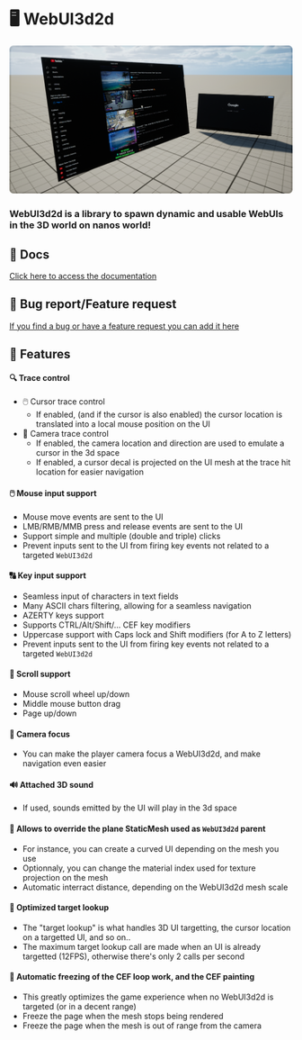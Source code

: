 # 🖥️ WebUI3d2d

![](https://github.com/Timmy-the-nobody/WebUI3d2d/blob/main/.api/media/background.png)

### WebUI3d2d is a library to spawn dynamic and usable WebUIs in the 3D world on nanos world!

## 📘 Docs
[Click here to access the documentation](https://github.com/Timmy-the-nobody/WebUI3d2d/blob/main/.api/docs.md)

## 🐛 Bug report/Feature request
[If you find a bug or have a feature request you can add it here](https://github.com/Timmy-the-nobody/WebUI3d2d/issues/new/choose)

## 📑 Features

#### 🔍 Trace control
  - 🖱️ Cursor trace control  
    - If enabled, (and if the cursor is also enabled) the cursor location is translated into a local mouse position on the UI
  - 🎥 Camera trace control
    - If enabled, the camera location and direction are used to emulate a cursor in the 3d space
    - If enabled, a cursor decal is projected on the UI mesh at the trace hit location for easier navigation

#### 🖱️ Mouse input support
  - Mouse move events are sent to the UI
  - LMB/RMB/MMB press and release events are sent to the UI
  - Support simple and multiple (double and triple) clicks
  - Prevent inputs sent to the UI from firing key events not related to a targeted `WebUI3d2d`

#### 🔠 Key input support
  - Seamless input of characters in text fields
  - Many ASCII chars filtering, allowing for a seamless navigation
  - AZERTY keys support
  - Supports CTRL/Alt/Shift/... CEF key modifiers
  - Uppercase support with Caps lock and Shift modifiers (for A to Z letters)
  - Prevent inputs sent to the UI from firing key events not related to a targeted `WebUI3d2d`

#### 📜 Scroll support
  - Mouse scroll wheel up/down
  - Middle mouse button drag
  - Page up/down

#### 🎥 Camera focus
  - You can make the player camera focus a WebUI3d2d, and make navigation even easier

#### 🔊 Attached 3D sound
  - If used, sounds emitted by the UI will play in the 3d space

#### 🧱 Allows to override the plane StaticMesh used as `WebUI3d2d` parent
  - For instance, you can create a curved UI depending on the mesh you use
  - Optionnaly, you can change the material index used for texture projection on the mesh
  - Automatic interract distance, depending on the WebUI3d2d mesh scale

#### 🚀 Optimized target lookup
  - The "target lookup" is what handles 3D UI targetting, the cursor location on a targetted UI, and so on..
  - The maximum target lookup call are made when an UI is already targetted (12FPS), otherwise there's only 2 calls per second

#### 🧊 Automatic freezing of the CEF loop work, and the CEF painting
  - This greatly optimizes the game experience when no WebUI3d2d is targeted (or in a decent range)
  - Freeze the page when the mesh stops being rendered
  - Freeze the page when the mesh is out of range from the camera
